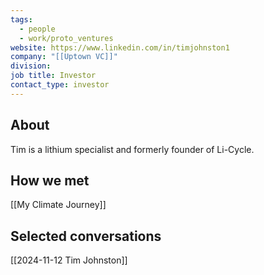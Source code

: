 ```yaml
---
tags:
  - people
  - work/proto_ventures
website: https://www.linkedin.com/in/timjohnston1
company: "[[Uptown VC]]"
division: 
job title: Investor
contact_type: investor
---
```

## About
Tim is a lithium specialist and formerly founder of Li-Cycle.


## How we met
[[My Climate Journey]]

## Selected conversations
[[2024-11-12 Tim Johnston]]